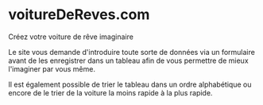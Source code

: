 # voitureDeReves.com
Créez votre voiture de rêve imaginaire

Le site vous demande d'introduire toute sorte de données via un formulaire avant de les enregistrer dans un tableau afin de vous permettre de mieux l'imaginer par vous même.

Il est également possible de trier le tableau dans un ordre alphabétique ou encore de le trier de la voiture la moins rapide à la plus rapide.
